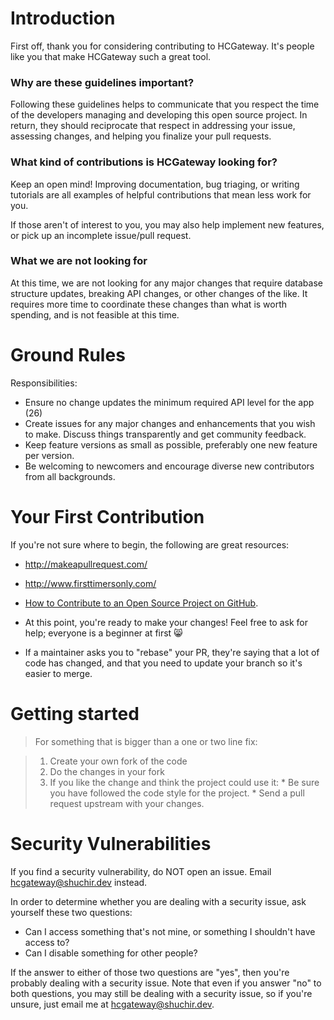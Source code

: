 # Introduction

First off, thank you for considering contributing to HCGateway. It's people like you that make HCGateway such a great tool.

### Why are these guidelines important?

Following these guidelines helps to communicate that you respect the time of the developers managing and developing this open source project. In return, they should reciprocate that respect in addressing your issue, assessing changes, and helping you finalize your pull requests.

### What kind of contributions is HCGateway looking for?

Keep an open mind! Improving documentation, bug triaging, or writing tutorials are all examples of helpful contributions that mean less work for you.

If those aren't of interest to you, you may also help implement new features, or pick up an incomplete issue/pull request.

### What we are not looking for

At this time, we are not looking for any major changes that require database structure updates, breaking API changes, or other changes of the like. It requires more time to coordinate these changes than what is worth spending, and is not feasible at this time.

# Ground Rules
Responsibilities:
* Ensure no change updates the minimum required API level for the app (26)
* Create issues for any major changes and enhancements that you wish to make. Discuss things transparently and get community feedback.
* Keep feature versions as small as possible, preferably one new feature per version.
* Be welcoming to newcomers and encourage diverse new contributors from all backgrounds.

# Your First Contribution
If you're not sure where to begin, the following are great resources:
* http://makeapullrequest.com/
* http://www.firsttimersonly.com/
* [How to Contribute to an Open Source Project on GitHub](https://egghead.io/series/how-to-contribute-to-an-open-source-project-on-github).


* At this point, you're ready to make your changes! Feel free to ask for help; everyone is a beginner at first :smile_cat:
* If a maintainer asks you to "rebase" your PR, they're saying that a lot of code has changed, and that you need to update your branch so it's easier to merge.

# Getting started
>For something that is bigger than a one or two line fix:

>1. Create your own fork of the code
>2. Do the changes in your fork
>3. If you like the change and think the project could use it:
    * Be sure you have followed the code style for the project.
    * Send a pull request upstream with your changes.

# Security Vulnerabilities
If you find a security vulnerability, do NOT open an issue. Email hcgateway@shuchir.dev instead.

In order to determine whether you are dealing with a security issue, ask yourself these two questions:
* Can I access something that's not mine, or something I shouldn't have access to?
* Can I disable something for other people?

If the answer to either of those two questions are "yes", then you're probably dealing with a security issue. Note that even if you answer "no" to both questions, you may still be dealing with a security issue, so if you're unsure, just email me at hcgateway@shuchir.dev.
